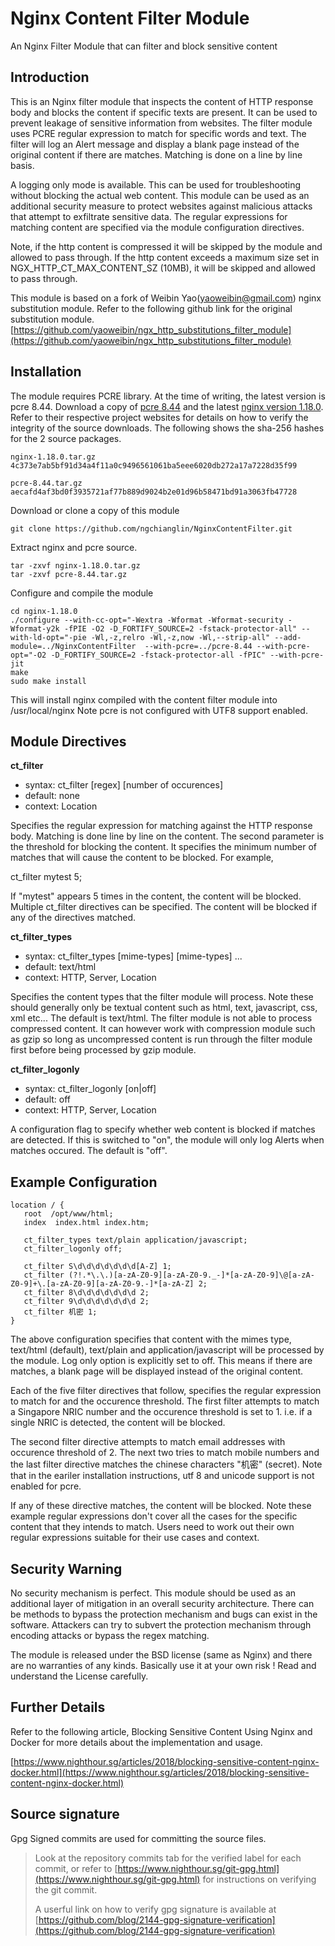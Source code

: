 # Nginx Content Filter Module
An Nginx Filter Module that can filter and block sensitive content

## Introduction

This is an Nginx filter module that inspects the content of HTTP response body and blocks the content if specific texts are present.
It can be used to prevent leakage of sensitive information from websites. The filter module uses PCRE regular expression to match for
specific words and text. The filter will log an Alert message and display a blank page instead of the original content if
there are matches. Matching is done on a line by line basis.

A logging only mode is available. This can be used for troubleshooting without blocking the actual web content.
This module can be used as an additional security measure to protect websites against malicious attacks that attempt to exfiltrate
sensitive data. The regular expressions for matching content are specified via the module configuration directives.

Note, if the http content is compressed it will be skipped by the module and allowed to pass through.
If the http content exceeds a maximum size set in NGX_HTTP_CT_MAX_CONTENT_SZ (10MB), it will be skipped and allowed to pass through.

This module is based on a fork of Weibin Yao(yaoweibin@gmail.com) nginx substitution module. Refer to the following github link
for the original substitution module.
[https://github.com/yaoweibin/ngx_http_substitutions_filter_module](https://github.com/yaoweibin/ngx_http_substitutions_filter_module)

## Installation

The module requires PCRE library. At the time of writing, the latest version is pcre 8.44. Download a copy of
[pcre 8.44](https://www.pcre.org/) and the latest
[nginx version 1.18.0](https://nginx.org/en/download.html). Refer to their respective project websites for details on how to verify the integrity of the source downloads.
The following shows the sha-256 hashes for the 2 source packages.

    nginx-1.18.0.tar.gz  4c373e7ab5bf91d34a4f11a0c9496561061ba5eee6020db272a17a7228d35f99

    pcre-8.44.tar.gz  aecafd4af3bd0f3935721af77b889d9024b2e01d96b58471bd91a3063fb47728

Download or clone a copy of this module

    git clone https://github.com/ngchianglin/NginxContentFilter.git

Extract nginx and pcre source.

    tar -zxvf nginx-1.18.0.tar.gz
    tar -zxvf pcre-8.44.tar.gz

Configure and compile the module

    cd nginx-1.18.0
    ./configure --with-cc-opt="-Wextra -Wformat -Wformat-security -Wformat-y2k -fPIE -O2 -D_FORTIFY_SOURCE=2 -fstack-protector-all" --with-ld-opt="-pie -Wl,-z,relro -Wl,-z,now -Wl,--strip-all" --add-module=../NginxContentFilter  --with-pcre=../pcre-8.44 --with-pcre-opt="-O2 -D_FORTIFY_SOURCE=2 -fstack-protector-all -fPIC" --with-pcre-jit
    make
    sudo make install

This will install nginx compiled with the content filter module into /usr/local/nginx
Note pcre is not configured with UTF8 support enabled.

## Module Directives

**ct_filter**

* syntax: ct_filter [regex] [number of occurences]
* default: none
* context: Location

Specifies the regular expression for matching against the HTTP response body. Matching is done line by line on the content. The second
parameter is the threshold for blocking the content. It specifies the minimum number of matches that will cause the content to be
blocked. For example,

ct_filter mytest 5;

If "mytest" appears 5 times in the content, the content will be blocked. Multiple ct_filter directives can be specified. The content
will be blocked if any of the directives matched.


**ct_filter_types**

* syntax: ct_filter_types [mime-types] [mime-types] ...
* default: text/html
* context: HTTP, Server, Location

Specifies the content types that the filter module will process. Note these should generally only be textual content such as html, text, javascript, css, xml etc... The default is text/html.
The filter module is not able to process compressed content. It can however work with compression module such as gzip so
long as uncompressed content is run through the filter module first before being processed by gzip module.

**ct_filter_logonly**

* syntax: ct_filter_logonly [on|off]
* default: off
* context: HTTP, Server, Location

A configuration flag to specify whether web content is blocked if matches are detected. If this is switched to "on", the module will only
log Alerts when matches occured. The default is "off".  

## Example Configuration

    location / {
       root  /opt/www/html;  
       index  index.html index.htm;  

       ct_filter_types text/plain application/javascript;  
       ct_filter_logonly off;

       ct_filter S\d\d\d\d\d\d\d[A-Z] 1;  
       ct_filter (?!.*\.\.)[a-zA-Z0-9][a-zA-Z0-9._-]*[a-zA-Z0-9]\@[a-zA-Z0-9]+\.[a-zA-Z0-9][a-zA-Z0-9.-]*[a-zA-Z] 2;  
       ct_filter 8\d\d\d\d\d\d\d 2;  
       ct_filter 9\d\d\d\d\d\d\d 2;  
       ct_filter 机密 1;  
    }

The above configuration specifies that content with the mimes type, text/html (default), text/plain and application/javascript
will be processed by the module. Log only option is explicitly set to off. This means if there are matches, a blank page will be
displayed instead of the original content.

Each of the five filter directives that follow, specifies the regular expression to match for and the occurence threshold.
The first filter attempts to match a Singapore NRIC number and the occurence threshold is set to 1. i.e. if a single NRIC is detected,
the content will be blocked.

The second filter directive attempts to match email addresses with occurence threshold of 2.
The next two tries to match mobile numbers and the last filter directive matches the chinese characters "机密" (secret). Note that in
the eariler installation instructions, utf 8 and unicode support is not enabled for pcre.

If any of these directive matches, the content will be blocked.
Note these example regular expressions don't cover all the cases for the specific content that they intends to match.
Users need to work out their own regular expressions suitable for their use cases and context.

## Security Warning

No security mechanism is perfect. This module should be used as an additional layer of mitigation in an overall security architecture.
There can be methods to bypass the protection mechanism and bugs can exist in the software.
Attackers can try to subvert the protection mechanism through encoding attacks or bypass the regex matching.

The module is released under the BSD license (same as Nginx) and there are no warranties of any kinds.
Basically use it at your own risk ! Read and understand the License carefully.

## Further Details

Refer to the following article, Blocking Sensitive Content Using Nginx and Docker for more details about the implementation and usage.

[https://www.nighthour.sg/articles/2018/blocking-sensitive-content-nginx-docker.html](https://www.nighthour.sg/articles/2018/blocking-sensitive-content-nginx-docker.html)


## Source signature
Gpg Signed commits are used for committing the source files.

> Look at the repository commits tab for the verified label for each commit, or refer to [https://www.nighthour.sg/git-gpg.html](https://www.nighthour.sg/git-gpg.html) for instructions on verifying the git commit.
>
> A userful link on how to verify gpg signature is available at [https://github.com/blog/2144-gpg-signature-verification](https://github.com/blog/2144-gpg-signature-verification)
